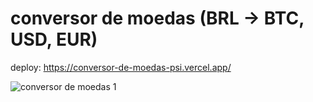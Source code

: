 # conversor de moedas (BRL -> BTC, USD, EUR)

deploy: https://conversor-de-moedas-psi.vercel.app/

![conversor de moedas 1](https://user-images.githubusercontent.com/114265734/207992275-cd17408d-519a-4423-8da9-165d9e5bbaf5.png)
